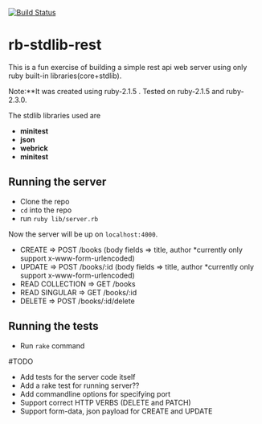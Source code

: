 [![Build Status](https://travis-ci.org/dreamingblackcat/rb-stdlib-rest.svg?branch=master)](https://travis-ci.org/dreamingblackcat/rb-stdlib-rest)
# rb-stdlib-rest

This is a fun exercise of building a simple rest api web server using only ruby built-in libraries(core+stdlib).

Note:**It was created using ruby-2.1.5 . Tested on ruby-2.1.5 and ruby-2.3.0.

The stdlib libraries used are

- __minitest__
- __json__
- __webrick__
- __minitest__

## Running the server

- Clone the repo
- `cd` into the repo
- run `ruby lib/server.rb`

Now the server will be up on `localhost:4000`.

- CREATE            => POST /books        (body fields => title, author *currently only support x-www-form-urlencoded)
- UPDATE            => POST /books/:id    (body fields => title, author *currently only support x-www-form-urlencoded)
- READ COLLECTION   => GET  /books
- READ SINGULAR     => GET  /books/:id
- DELETE            => POST /books/:id/delete

## Running the tests

- Run `rake` command

#TODO

- Add tests for the server code itself
- Add a rake test for running server??
- Add commandline options for specifying port
- Support correct HTTP VERBS (DELETE and PATCH)
- Support form-data, json payload for CREATE and UPDATE 
